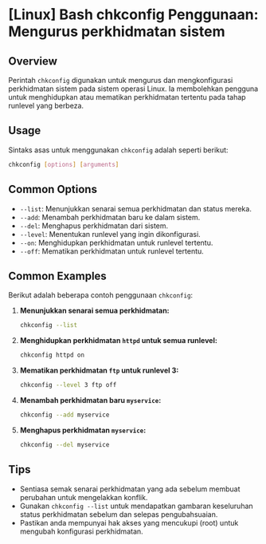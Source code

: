 # [Linux] Bash chkconfig Penggunaan: Mengurus perkhidmatan sistem

## Overview
Perintah `chkconfig` digunakan untuk mengurus dan mengkonfigurasi perkhidmatan sistem pada sistem operasi Linux. Ia membolehkan pengguna untuk menghidupkan atau mematikan perkhidmatan tertentu pada tahap runlevel yang berbeza.

## Usage
Sintaks asas untuk menggunakan `chkconfig` adalah seperti berikut:

```bash
chkconfig [options] [arguments]
```

## Common Options
- `--list`: Menunjukkan senarai semua perkhidmatan dan status mereka.
- `--add`: Menambah perkhidmatan baru ke dalam sistem.
- `--del`: Menghapus perkhidmatan dari sistem.
- `--level`: Menentukan runlevel yang ingin dikonfigurasi.
- `--on`: Menghidupkan perkhidmatan untuk runlevel tertentu.
- `--off`: Mematikan perkhidmatan untuk runlevel tertentu.

## Common Examples
Berikut adalah beberapa contoh penggunaan `chkconfig`:

1. **Menunjukkan senarai semua perkhidmatan:**
   ```bash
   chkconfig --list
   ```

2. **Menghidupkan perkhidmatan `httpd` untuk semua runlevel:**
   ```bash
   chkconfig httpd on
   ```

3. **Mematikan perkhidmatan `ftp` untuk runlevel 3:**
   ```bash
   chkconfig --level 3 ftp off
   ```

4. **Menambah perkhidmatan baru `myservice`:**
   ```bash
   chkconfig --add myservice
   ```

5. **Menghapus perkhidmatan `myservice`:**
   ```bash
   chkconfig --del myservice
   ```

## Tips
- Sentiasa semak senarai perkhidmatan yang ada sebelum membuat perubahan untuk mengelakkan konflik.
- Gunakan `chkconfig --list` untuk mendapatkan gambaran keseluruhan status perkhidmatan sebelum dan selepas pengubahsuaian.
- Pastikan anda mempunyai hak akses yang mencukupi (root) untuk mengubah konfigurasi perkhidmatan.
